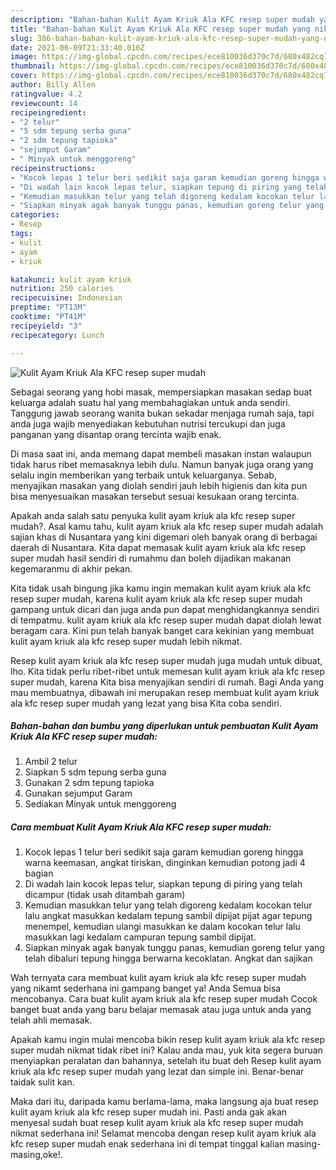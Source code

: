 ```yaml
---
description: "Bahan-bahan Kulit Ayam Kriuk Ala KFC resep super mudah yang nikmat Untuk Jualan"
title: "Bahan-bahan Kulit Ayam Kriuk Ala KFC resep super mudah yang nikmat Untuk Jualan"
slug: 386-bahan-bahan-kulit-ayam-kriuk-ala-kfc-resep-super-mudah-yang-nikmat-untuk-jualan
date: 2021-06-09T21:33:40.016Z
image: https://img-global.cpcdn.com/recipes/ece810036d370c7d/680x482cq70/kulit-ayam-kriuk-ala-kfc-resep-super-mudah-foto-resep-utama.jpg
thumbnail: https://img-global.cpcdn.com/recipes/ece810036d370c7d/680x482cq70/kulit-ayam-kriuk-ala-kfc-resep-super-mudah-foto-resep-utama.jpg
cover: https://img-global.cpcdn.com/recipes/ece810036d370c7d/680x482cq70/kulit-ayam-kriuk-ala-kfc-resep-super-mudah-foto-resep-utama.jpg
author: Billy Allen
ratingvalue: 4.2
reviewcount: 14
recipeingredient:
- "2 telur"
- "5 sdm tepung serba guna"
- "2 sdm tepung tapioka"
- "sejumput Garam"
- " Minyak untuk menggoreng"
recipeinstructions:
- "Kocok lepas 1 telur beri sedikit saja garam kemudian goreng hingga warna keemasan, angkat tiriskan, dinginkan kemudian potong jadi 4 bagian"
- "Di wadah lain kocok lepas telur, siapkan tepung di piring yang telah dicampur (tidak usah ditambah garam)"
- "Kemudian masukkan telur yang telah digoreng kedalam kocokan telur lalu angkat masukkan kedalam tepung sambil dipijat pijat agar tepung menempel, kemudian ulangi masukkan ke dalam kocokan telur lalu masukkan lagi kedalam campuran tepung sambil dipijat."
- "Siapkan minyak agak banyak tunggu panas, kemudian goreng telur yang telah dibaluri tepung hingga berwarna kecoklatan. Angkat dan sajikan"
categories:
- Resep
tags:
- kulit
- ayam
- kriuk

katakunci: kulit ayam kriuk 
nutrition: 250 calories
recipecuisine: Indonesian
preptime: "PT13M"
cooktime: "PT41M"
recipeyield: "3"
recipecategory: Lunch

---
```



![Kulit Ayam Kriuk Ala KFC resep super mudah](https://img-global.cpcdn.com/recipes/ece810036d370c7d/680x482cq70/kulit-ayam-kriuk-ala-kfc-resep-super-mudah-foto-resep-utama.jpg)

Sebagai seorang yang hobi masak, mempersiapkan masakan sedap buat keluarga adalah suatu hal yang membahagiakan untuk anda sendiri. Tanggung jawab seorang  wanita bukan sekadar menjaga rumah saja, tapi anda juga wajib menyediakan kebutuhan nutrisi tercukupi dan juga panganan yang disantap orang tercinta wajib enak.

Di masa  saat ini, anda memang dapat membeli masakan instan walaupun tidak harus ribet memasaknya lebih dulu. Namun banyak juga orang yang selalu ingin memberikan yang terbaik untuk keluarganya. Sebab, menyajikan masakan yang diolah sendiri jauh lebih higienis dan kita pun bisa menyesuaikan masakan tersebut sesuai kesukaan orang tercinta. 



Apakah anda salah satu penyuka kulit ayam kriuk ala kfc resep super mudah?. Asal kamu tahu, kulit ayam kriuk ala kfc resep super mudah adalah sajian khas di Nusantara yang kini digemari oleh banyak orang di berbagai daerah di Nusantara. Kita dapat memasak kulit ayam kriuk ala kfc resep super mudah hasil sendiri di rumahmu dan boleh dijadikan makanan kegemaranmu di akhir pekan.

Kita tidak usah bingung jika kamu ingin memakan kulit ayam kriuk ala kfc resep super mudah, karena kulit ayam kriuk ala kfc resep super mudah gampang untuk dicari dan juga anda pun dapat menghidangkannya sendiri di tempatmu. kulit ayam kriuk ala kfc resep super mudah dapat diolah lewat beragam cara. Kini pun telah banyak banget cara kekinian yang membuat kulit ayam kriuk ala kfc resep super mudah lebih nikmat.

Resep kulit ayam kriuk ala kfc resep super mudah juga mudah untuk dibuat, lho. Kita tidak perlu ribet-ribet untuk memesan kulit ayam kriuk ala kfc resep super mudah, karena Kita bisa menyajikan sendiri di rumah. Bagi Anda yang mau membuatnya, dibawah ini merupakan resep membuat kulit ayam kriuk ala kfc resep super mudah yang lezat yang bisa Kita coba sendiri.

<!--inarticleads1-->

##### Bahan-bahan dan bumbu yang diperlukan untuk pembuatan Kulit Ayam Kriuk Ala KFC resep super mudah:

1. Ambil 2 telur
1. Siapkan 5 sdm tepung serba guna
1. Gunakan 2 sdm tepung tapioka
1. Gunakan sejumput Garam
1. Sediakan  Minyak untuk menggoreng




<!--inarticleads2-->

##### Cara membuat Kulit Ayam Kriuk Ala KFC resep super mudah:

1. Kocok lepas 1 telur beri sedikit saja garam kemudian goreng hingga warna keemasan, angkat tiriskan, dinginkan kemudian potong jadi 4 bagian
1. Di wadah lain kocok lepas telur, siapkan tepung di piring yang telah dicampur (tidak usah ditambah garam)
1. Kemudian masukkan telur yang telah digoreng kedalam kocokan telur lalu angkat masukkan kedalam tepung sambil dipijat pijat agar tepung menempel, kemudian ulangi masukkan ke dalam kocokan telur lalu masukkan lagi kedalam campuran tepung sambil dipijat.
1. Siapkan minyak agak banyak tunggu panas, kemudian goreng telur yang telah dibaluri tepung hingga berwarna kecoklatan. Angkat dan sajikan




Wah ternyata cara membuat kulit ayam kriuk ala kfc resep super mudah yang nikamt sederhana ini gampang banget ya! Anda Semua bisa mencobanya. Cara buat kulit ayam kriuk ala kfc resep super mudah Cocok banget buat anda yang baru belajar memasak atau juga untuk anda yang telah ahli memasak.

Apakah kamu ingin mulai mencoba bikin resep kulit ayam kriuk ala kfc resep super mudah nikmat tidak ribet ini? Kalau anda mau, yuk kita segera buruan menyiapkan peralatan dan bahannya, setelah itu buat deh Resep kulit ayam kriuk ala kfc resep super mudah yang lezat dan simple ini. Benar-benar taidak sulit kan. 

Maka dari itu, daripada kamu berlama-lama, maka langsung aja buat resep kulit ayam kriuk ala kfc resep super mudah ini. Pasti anda gak akan menyesal sudah buat resep kulit ayam kriuk ala kfc resep super mudah nikmat sederhana ini! Selamat mencoba dengan resep kulit ayam kriuk ala kfc resep super mudah enak sederhana ini di tempat tinggal kalian masing-masing,oke!.

